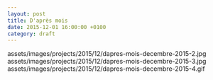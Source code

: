 ```yaml
---
layout: post
title: D'après mois
date: 2015-12-01 16:00:00 +0100
category: draft
---
```


assets/images/projects/2015/12/dapres-mois-decembre-2015-2.jpg
assets/images/projects/2015/12/dapres-mois-decembre-2015-3.jpg
assets/images/projects/2015/12/dapres-mois-decembre-2015-4.gif
